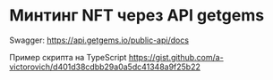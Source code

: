 # Минтинг NFT через API getgems

Swagger: https://api.getgems.io/public-api/docs

Пример скрипта на TypeScript https://gist.github.com/a-victorovich/d401d38cdbb29a0a5dc41348a9f25b22
